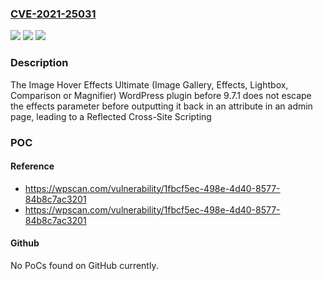 ### [CVE-2021-25031](https://cve.mitre.org/cgi-bin/cvename.cgi?name=CVE-2021-25031)
![](https://img.shields.io/static/v1?label=Product&message=Image%20Hover%20Effects%20Ultimate%20(Image%20Gallery%2C%20Effects%2C%20Lightbox%2C%20Comparison%20or%20Magnifier)&color=blue)
![](https://img.shields.io/static/v1?label=Version&message=9.7.1%3C%209.7.1%20&color=brighgreen)
![](https://img.shields.io/static/v1?label=Vulnerability&message=CWE-79%20Cross-site%20Scripting%20(XSS)&color=brighgreen)

### Description

The Image Hover Effects Ultimate (Image Gallery, Effects, Lightbox, Comparison or Magnifier) WordPress plugin before 9.7.1 does not escape the effects parameter before outputting it back in an attribute in an admin page, leading to a Reflected Cross-Site Scripting

### POC

#### Reference
- https://wpscan.com/vulnerability/1fbcf5ec-498e-4d40-8577-84b8c7ac3201
- https://wpscan.com/vulnerability/1fbcf5ec-498e-4d40-8577-84b8c7ac3201

#### Github
No PoCs found on GitHub currently.

